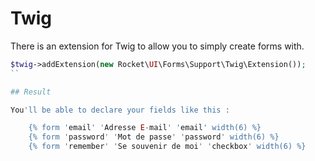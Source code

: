 # Twig

There is an extension for Twig to allow you to simply create forms with.

```php
$twig->addExtension(new Rocket\UI\Forms\Support\Twig\Extension());
``

## Result

You'll be able to declare your fields like this :

    {% form 'email' 'Adresse E-mail' 'email' width(6) %}
    {% form 'password' 'Mot de passe' 'password' width(6) %}
    {% form 'remember' 'Se souvenir de moi' 'checkbox' width(6) %}